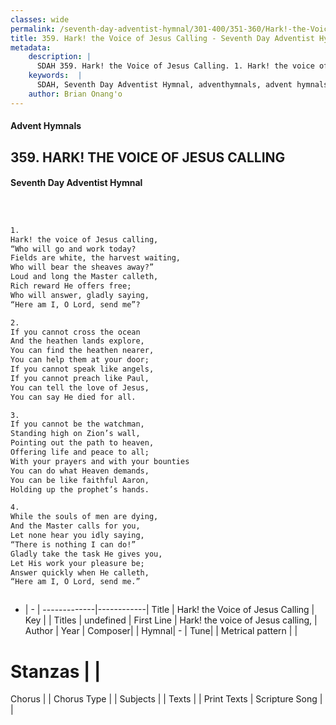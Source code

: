 ```yaml
---
classes: wide
permalink: /seventh-day-adventist-hymnal/301-400/351-360/Hark!-the-Voice-of-Jesus-Calling/
title: 359. Hark! the Voice of Jesus Calling - Seventh Day Adventist Hymnal
metadata:
    description: |
      SDAH 359. Hark! the Voice of Jesus Calling. 1. Hark! the voice of Jesus calling, “Who will go and work today? Fields are white, the harvest waiting, Who will bear the sheaves away?” Loud and long the Master calleth, Rich reward He offers free; Who will answer, gladly saying, “Here am I, O Lord, send me”?
    keywords:  |
      SDAH, Seventh Day Adventist Hymnal, adventhymnals, advent hymnals, Hark! the Voice of Jesus Calling, Hark! the voice of Jesus calling, 
    author: Brian Onang'o
---
```


#### Advent Hymnals
## 359. HARK! THE VOICE OF JESUS CALLING
#### Seventh Day Adventist Hymnal

```txt



1.
Hark! the voice of Jesus calling,
“Who will go and work today?
Fields are white, the harvest waiting,
Who will bear the sheaves away?”
Loud and long the Master calleth,
Rich reward He offers free;
Who will answer, gladly saying,
“Here am I, O Lord, send me”?

2.
If you cannot cross the ocean
And the heathen lands explore,
You can find the heathen nearer,
You can help them at your door;
If you cannot speak like angels,
If you cannot preach like Paul,
You can tell the love of Jesus,
You can say He died for all.

3.
If you cannot be the watchman,
Standing high on Zion’s wall,
Pointing out the path to heaven,
Offering life and peace to all;
With your prayers and with your bounties
You can do what Heaven demands,
You can be like faithful Aaron,
Holding up the prophet’s hands.

4.
While the souls of men are dying,
And the Master calls for you,
Let none hear you idly saying,
“There is nothing I can do!”
Gladly take the task He gives you,
Let His work your pleasure be;
Answer quickly when He calleth,
“Here am I, O Lord, send me.”



```

- |   -  |
-------------|------------|
Title | Hark! the Voice of Jesus Calling |
Key |  |
Titles | undefined |
First Line | Hark! the voice of Jesus calling, |
Author | 
Year | 
Composer|  |
Hymnal|  - |
Tune|  |
Metrical pattern | |
# Stanzas |  |
Chorus |  |
Chorus Type |  |
Subjects |  |
Texts |  |
Print Texts | 
Scripture Song |  |
  
